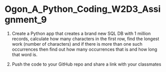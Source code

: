 # Ogon_A_Python_Coding_W2D3_Assignment_9
1. Create a Python app that creates a brand new SQL DB with 1 million records, calculate how many characters in the first row, find the longest work (number of characters) and if there is more than one such occurrences then find out how many occurrences that is and how long that word is.

2. Push the code to your GitHub repo and share a link with your classmates
